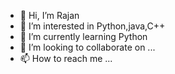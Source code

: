 - 👋 Hi, I’m Rajan
- 👀 I’m interested in Python,java,C++
- 🌱 I’m currently learning Python
- 💞️ I’m looking to collaborate on ...
- 📫 How to reach me ...

<!---
Rajanvik/Rajanvik is a ✨ special ✨ repository because its `README.md` (this file) appears on your GitHub profile.
You can click the Preview link to take a look at your changes.
--->

